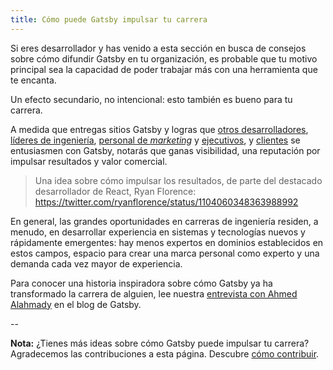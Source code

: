 ```yaml
---
title: Cómo puede Gatsby impulsar tu carrera
---
```


Si eres desarrollador y has venido a esta sección en busca de consejos sobre cómo difundir Gatsby en tu organización, es probable que tu motivo principal sea la capacidad de poder trabajar más con una herramienta que te encanta.

Un efecto secundario, no intencional: esto también es bueno para tu carrera.

A medida que entregas sitios Gatsby y logras que [otros desarrolladores](/docs/winning-over-developers), [líderes de ingeniería](/docs/winning-over-engineering-leaders), [personal de _marketing_](/docs/winning-over-marketers) y [ejecutivos](/docs/winning-over-executives), y [clientes](/docs/winning-over-executives) se entusiasmen con Gatsby, notarás que ganas visibilidad, una reputación por impulsar resultados y valor comercial.

> Una idea sobre cómo impulsar los resultados, de parte del destacado desarrollador de React, Ryan Florence: https://twitter.com/ryanflorence/status/1104060348363988992

En general, las grandes oportunidades en carreras de ingeniería residen, a menudo, en desarrollar experiencia en sistemas y tecnologías nuevos y rápidamente emergentes: hay menos expertos en dominios establecidos en estos campos, espacio para crear una marca personal como experto y una demanda cada vez mayor de experiencia.

Para conocer una historia inspiradora sobre cómo Gatsby ya ha transformado la carrera de alguien, lee nuestra [entrevista con Ahmed Alahmady](/blog/2019-05-03-how-gatsby-helped-jump-start-my-engineering-career/) en el blog de Gatsby.

--

**Nota:** ¿Tienes más ideas sobre cómo Gatsby puede impulsar tu carrera? Agradecemos las contribuciones a esta página. Descubre [cómo contribuir](/contributing/docs-contributions/).

